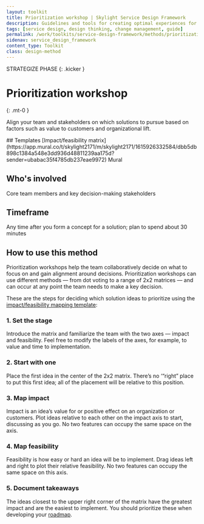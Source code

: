 ```yaml
---
layout: toolkit
title: Prioritization workshop | Skylight Service Design Framework
description: Guidelines and tools for creating optimal experiences for both users and your organization.
tags: [service design, design thinking, change management, guide]
permalink: /work/toolkits/service-design-framework/methods/prioritization-workshop/
sidenav: service_design_framework
content_type: Toolkit
class: design-method
---
```


STRATEGIZE PHASE
{: .kicker }

# Prioritization workshop
{: .mt-0 }

Align your team and stakeholders on which solutions to pursue based on factors such as value to customers and organizational lift.

<div class="callout--tip callout--summary" markdown="1">
## Templates
[Impact/feasibility matrix](https://app.mural.co/t/skylight2171/m/skylight2171/1615926332584/dbb5db898c1384a548e3dd936d48811239aa175d?sender=ubabac35f4785db237eae9972) <span class="badge badge-sub">Mural</span>

## Who's involved
Core team members and key decision-making stakeholders

## Timeframe
Any time after you form a concept for a solution; plan to spend about 30 minutes
</div>

## How to use this method

Prioritization workshops help the team collaboratively decide on what to focus on and gain alignment around decisions. Prioritization workshops can use different methods — from dot voting to a range of 2x2 matrices — and can occur at any point the team needs to make a key decision.

These are the steps for deciding which solution ideas to prioritize using the [impact/feasibility mapping template](https://app.mural.co/t/skylight2171/m/skylight2171/1615926332584/dbb5db898c1384a548e3dd936d48811239aa175d?sender=ubabac35f4785db237eae9972):

### 1. Set the stage

Introduce the matrix and familiarize the team with the two axes — impact and feasibility. Feel free to modify the labels of the axes, for example, to value and time to implementation.

### 2. Start with one

Place the first idea in the center of the 2x2 matrix. There’s no ‘“right” place to put this first idea; all of the placement will be relative to this position.

### 3. Map impact

Impact is an idea’s value for or positive effect on an organization or customers. Plot ideas relative to each other on the impact axis to start, discussing as you go. No two features can occupy the same space on the axis.

### 4. Map feasibility

Feasibility is how easy or hard an idea will be to implement. Drag ideas left and right to plot their relative feasibility. No two features can occupy the same space on this axis.

### 5. Document takeaways

The ideas closest to the upper right corner of the matrix have the greatest impact and are the easiest to implement. You should prioritize these when developing your [roadmap](/work/toolkits/service-design-framework/methods/roadmap/).

